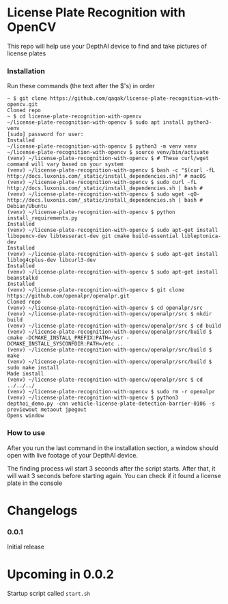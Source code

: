 # License Plate Recognition with OpenCV
This repo will help use your DepthAI device to find and take pictures of license plates
### Installation
Run these commands (the text after the $'s) in order
```
~ $ git clone https://github.com/qaqak/license-plate-recognition-with-opencv.git
Cloned repo
~ $ cd license-plate-recognition-with-opencv
~/license-plate-recognition-with-opencv $ sudo apt install python3-venv
[sudo] password for user: 
Installed
~/license-plate-recognition-with-opencv $ python3 -m venv venv
~/license-plate-recognition-with-opencv $ source venv/bin/activate
(venv) ~/license-plate-recognition-with-opencv $ # These curl/wget command will vary based on your system
(venv) ~/license-plate-recognition-with-opencv $ bash -c "$(curl -fL http://docs.luxonis.com/_static/install_dependencies.sh)" # macOS
(venv) ~/license-plate-recognition-with-opencv $ sudo curl -fL http://docs.luxonis.com/_static/install_dependencies.sh | bash # 
(venv) ~/license-plate-recognition-with-opencv $ sudo wget -qO- http://docs.luxonis.com/_static/install_dependencies.sh | bash # Debian/Ubuntu
(venv) ~/license-plate-recognition-with-opencv $ python install_requirements.py
Installed
(venv) ~/license-plate-recognition-with-opencv $ sudo apt-get install libopencv-dev libtesseract-dev git cmake build-essential libleptonica-dev
Installed
(venv) ~/license-plate-recognition-with-opencv $ sudo apt-get install liblog4cplus-dev libcurl3-dev
Installed
(venv) ~/license-plate-recognition-with-opencv $ sudo apt-get install beanstalkd
Installed
(venv) ~/license-plate-recognition-with-opencv $ git clone https://github.com/openalpr/openalpr.git
Cloned repo
(venv) ~/license-plate-recognition-with-opencv $ cd openalpr/src
(venv) ~/license-plate-recognition-with-opencv/openalpr/src $ mkdir build
(venv) ~/license-plate-recognition-with-opencv/openalpr/src $ cd build
(venv) ~/license-plate-recognition-with-opencv/openalpr/src/build $ cmake -DCMAKE_INSTALL_PREFIX:PATH=/usr -DCMAKE_INSTALL_SYSCONFDIR:PATH=/etc ..
(venv) ~/license-plate-recognition-with-opencv/openalpr/src/build $ make
(venv) ~/license-plate-recognition-with-opencv/openalpr/src/build $ sudo make install
Made install
(venv) ~/license-plate-recognition-with-opencv/openalpr/src $ cd ../../../
(venv) ~/license-plate-recognition-with-opencv $ sudo rm -r openalpr
(venv) ~/license-plate-recognition-with-opencv $ python3 depthai_demo.py -cnn vehicle-license-plate-detection-barrier-0106 -s previewout metaout jpegout
Opens window
```
### How to use
After you run the last command in the installation section, a window should open with live footage of your DepthAI device.

The finding process wil start 3 seconds after the script starts. After that, it will wait 3 seconds before starting again.
You can check if it found a license plate in the console
# Changelogs
### 0.0.1
Initial release
# Upcoming in 0.0.2
Startup script called `start.sh`
